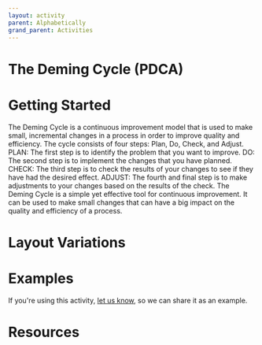 ```yaml
---
layout: activity
parent: Alphabetically
grand_parent: Activities
---
```

# The Deming Cycle (PDCA)

# Getting Started

The Deming Cycle is a continuous improvement model that is used to make small, incremental changes in a process in order to improve quality and efficiency. The cycle consists of four steps: Plan, Do, Check, and Adjust. PLAN: The first step is to identify the problem that you want to improve. DO: The second step is to implement the changes that you have planned. CHECK: The third step is to check the results of your changes to see if they have had the desired effect. ADJUST: The fourth and final step is to make adjustments to your changes based on the results of the check. The Deming Cycle is a simple yet effective tool for continuous improvement. It can be used to make small changes that can have a big impact on the quality and efficiency of a process.

# Layout Variations
# Examples
If you're using this activity, [let us know](https://github.com/Standards-and-Practices/structured-rapid-development/issues/new?assignees=&labels=documentation&template=example-submission.md&title=Example+of+%5Byour+pattern+here%5D), so we can share it as an example.
# Resources